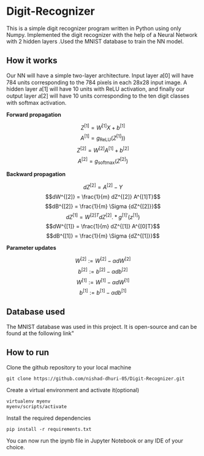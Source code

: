 # Digit-Recognizer
This is a simple digit recognizer program written in Python using only Numpy. Implemented the digit recognizer with the help of a Neural Network with 2 hidden layers .Used the MNIST database to train the NN model.

## How it works
Our NN will have a simple two-layer architecture. Input layer  𝑎[0]
  will have 784 units corresponding to the 784 pixels in each 28x28 input image. A hidden layer  𝑎[1]
  will have 10 units with ReLU activation, and finally our output layer  𝑎[2]
  will have 10 units corresponding to the ten digit classes with softmax activation.

**Forward propagation**

$$Z^{[1]} = W^{[1]} X + b^{[1]}$$
$$A^{[1]} = g_{\text{ReLU}}(Z^{[1]}))$$
$$Z^{[2]} = W^{[2]} A^{[1]} + b^{[2]}$$
$$A^{[2]} = g_{\text{softmax}}(Z^{[2]})$$

**Backward propagation**

$$dZ^{[2]} = A^{[2]} - Y$$
$$dW^{[2]} = \frac{1}{m} dZ^{[2]} A^{[1]T}$$
$$dB^{[2]} = \frac{1}{m} \Sigma {dZ^{[2]}}$$
$$dZ^{[1]} = W^{[2]T} dZ^{[2]} .* g^{[1]\prime} (z^{[1]})$$
$$dW^{[1]} = \frac{1}{m} dZ^{[1]} A^{[0]T}$$
$$dB^{[1]} = \frac{1}{m} \Sigma {dZ^{[1]}}$$

**Parameter updates**

$$W^{[2]} := W^{[2]} - \alpha dW^{[2]}$$
$$b^{[2]} := b^{[2]} - \alpha db^{[2]}$$
$$W^{[1]} := W^{[1]} - \alpha dW^{[1]}$$
$$b^{[1]} := b^{[1]} - \alpha db^{[1]}$$

## Database used
The MNIST database was used in this project. It is open-source and can be found at the following link"
>
## How to run
Clone the github repository to your local machine
```
git clone https://github.com/nishad-dhuri-05/Digit-Recognizer.git
```
Create a virtual environment and activate it(optional)
```
virtualenv myenv
myenv/scripts/activate
```
Install the required dependencies
```
pip install -r requirements.txt
```
You can now run the ipynb file in Jupyter Notebook or any IDE of your choice. 